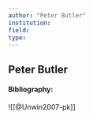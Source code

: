 ```yaml
---
author: "Peter Butler"
institution:
field:
type:
---
```


## Peter Butler
#### Bibliography:

![[@Unwin2007-pk]]